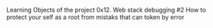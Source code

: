 Learning Objects of the project 0x12. Web stack debugging #2
How to protect your self as a root from mistaks that can token by error
